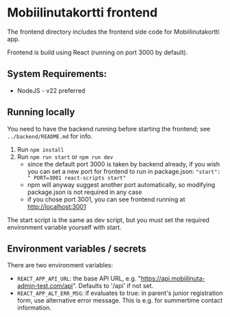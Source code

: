 # Mobiilinutakortti frontend

The frontend directory includes the frontend side code for Mobiilinutakortti app.

Frontend is build using React (running on port 3000 by default).

## System Requirements:

- NodeJS - v22 preferred

## Running locally

You need to have the backend running before starting the frontend; see `../backend/README.md` for info.

1. Run `npm install`
2. Run `npm run start` or `npm run dev`
    * since the default port 3000 is taken by backend already, if you wish you can set a new port for frontend to run in package.json: `"start": " PORT=3001 react-scripts start"`
    * npm will anyway suggest another port automatically, so modifying package.json is not required in any case
    * if you chose port 3001, you can see frontend running at [http://localhost:3001](http://localhost:3001)

The start script is the same as dev script, but you must set the required environment variable yourself with start.

## Environment variables / secrets

There are two environment variables:
* `REACT_APP_API_URL`: the base API URL, e.g. "https://api.mobiilinuta-admin-test.com/api". Defaults to '/api' if not set.
* `REACT_APP_ALT_ERR_MSG`: if evaluates to true: in parent's junior registration form, use alternative error message. This is e.g. for summertime contact information.
